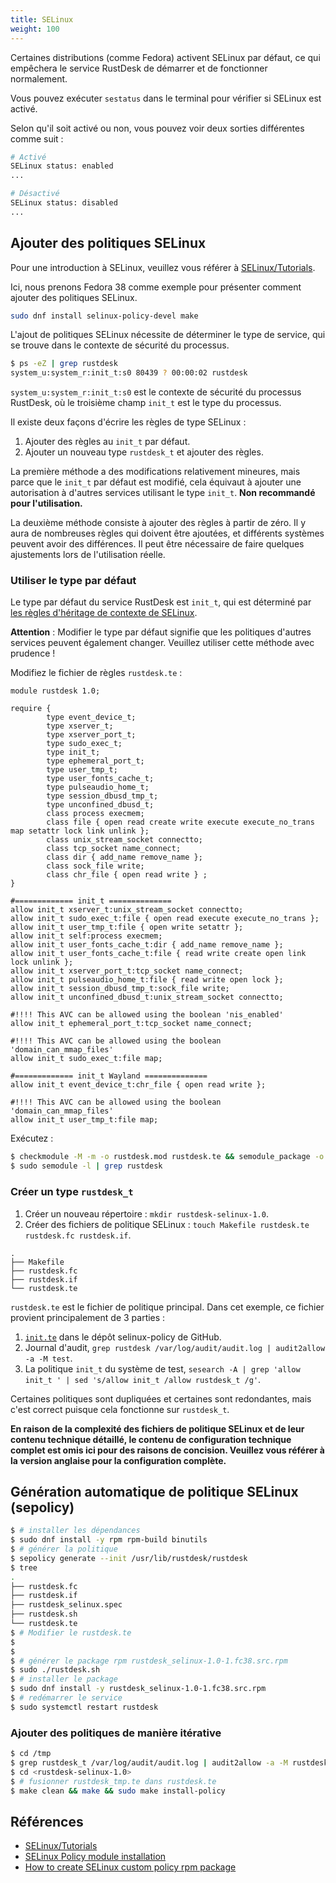 ```yaml
---
title: SELinux
weight: 100
---
```


Certaines distributions (comme Fedora) activent SELinux par défaut, ce qui empêchera le service RustDesk de démarrer et de fonctionner normalement.

Vous pouvez exécuter `sestatus` dans le terminal pour vérifier si SELinux est activé.

Selon qu'il soit activé ou non, vous pouvez voir deux sorties différentes comme suit :

```sh
# Activé
SELinux status: enabled
...

# Désactivé
SELinux status: disabled
...
```

## Ajouter des politiques SELinux

Pour une introduction à SELinux, veuillez vous référer à [SELinux/Tutorials](https://wiki.gentoo.org/wiki/SELinux/Tutorials).

Ici, nous prenons Fedora 38 comme exemple pour présenter comment ajouter des politiques SELinux.

```sh
sudo dnf install selinux-policy-devel make
```

L'ajout de politiques SELinux nécessite de déterminer le type de service, qui se trouve dans le contexte de sécurité du processus.

```sh
$ ps -eZ | grep rustdesk
system_u:system_r:init_t:s0 80439 ? 00:00:02 rustdesk
```

`system_u:system_r:init_t:s0` est le contexte de sécurité du processus RustDesk, où le troisième champ `init_t` est le type du processus.

Il existe deux façons d'écrire les règles de type SELinux :

1. Ajouter des règles au `init_t` par défaut.
2. Ajouter un nouveau type `rustdesk_t` et ajouter des règles.

La première méthode a des modifications relativement mineures, mais parce que le `init_t` par défaut est modifié, cela équivaut à ajouter une autorisation à d'autres services utilisant le type `init_t`. **Non recommandé pour l'utilisation.**

La deuxième méthode consiste à ajouter des règles à partir de zéro. Il y aura de nombreuses règles qui doivent être ajoutées, et différents systèmes peuvent avoir des différences. Il peut être nécessaire de faire quelques ajustements lors de l'utilisation réelle.

### Utiliser le type par défaut

Le type par défaut du service RustDesk est `init_t`, qui est déterminé par [les règles d'héritage de contexte de SELinux](https://wiki.gentoo.org/wiki/SELinux/Tutorials/How_does_a_process_get_into_a_certain_context).

**Attention** : Modifier le type par défaut signifie que les politiques d'autres services peuvent également changer. Veuillez utiliser cette méthode avec prudence !

Modifiez le fichier de règles `rustdesk.te` :

```text
module rustdesk 1.0;

require {
        type event_device_t;
        type xserver_t;
        type xserver_port_t;
        type sudo_exec_t;
        type init_t;
        type ephemeral_port_t;
        type user_tmp_t;
        type user_fonts_cache_t;
        type pulseaudio_home_t;
        type session_dbusd_tmp_t;
        type unconfined_dbusd_t;
        class process execmem;
        class file { open read create write execute execute_no_trans map setattr lock link unlink };
        class unix_stream_socket connectto;
        class tcp_socket name_connect;
        class dir { add_name remove_name };
        class sock_file write;
        class chr_file { open read write } ;
}

#============= init_t ==============
allow init_t xserver_t:unix_stream_socket connectto;
allow init_t sudo_exec_t:file { open read execute execute_no_trans };
allow init_t user_tmp_t:file { open write setattr };
allow init_t self:process execmem;
allow init_t user_fonts_cache_t:dir { add_name remove_name };
allow init_t user_fonts_cache_t:file { read write create open link lock unlink };
allow init_t xserver_port_t:tcp_socket name_connect;
allow init_t pulseaudio_home_t:file { read write open lock };
allow init_t session_dbusd_tmp_t:sock_file write;
allow init_t unconfined_dbusd_t:unix_stream_socket connectto;

#!!!! This AVC can be allowed using the boolean 'nis_enabled'
allow init_t ephemeral_port_t:tcp_socket name_connect;

#!!!! This AVC can be allowed using the boolean 'domain_can_mmap_files'
allow init_t sudo_exec_t:file map;

#============= init_t Wayland ==============
allow init_t event_device_t:chr_file { open read write };

#!!!! This AVC can be allowed using the boolean 'domain_can_mmap_files'
allow init_t user_tmp_t:file map;

```

Exécutez :

```sh
$ checkmodule -M -m -o rustdesk.mod rustdesk.te && semodule_package -o rustdesk.pp -m rustdesk.mod && sudo semodule -i rustdesk.pp
$ sudo semodule -l | grep rustdesk
```

### Créer un type `rustdesk_t`

1. Créer un nouveau répertoire : `mkdir rustdesk-selinux-1.0`.
2. Créer des fichiers de politique SELinux : `touch Makefile rustdesk.te rustdesk.fc rustdesk.if`.

```text
.
├── Makefile
├── rustdesk.fc
├── rustdesk.if
└── rustdesk.te
```

`rustdesk.te` est le fichier de politique principal.
Dans cet exemple, ce fichier provient principalement de 3 parties :

1. [`init.te`](https://github.com/fedora-selinux/selinux-policy/blob/rawhide/policy/modules/system/init.te) dans le dépôt selinux-policy de GitHub.
2. Journal d'audit, `grep rustdesk /var/log/audit/audit.log | audit2allow -a -M test`.
3. La politique `init_t` du système de test, `sesearch -A | grep 'allow init_t ' | sed 's/allow init_t /allow rustdesk_t /g'`.

Certaines politiques sont dupliquées et certaines sont redondantes, mais c'est correct puisque cela fonctionne sur `rustdesk_t`.

**En raison de la complexité des fichiers de politique SELinux et de leur contenu technique détaillé, le contenu de configuration technique complet est omis ici pour des raisons de concision. Veuillez vous référer à la version anglaise pour la configuration complète.**

## Génération automatique de politique SELinux (sepolicy)

```sh
$ # installer les dépendances
$ sudo dnf install -y rpm rpm-build binutils
$ # générer la politique
$ sepolicy generate --init /usr/lib/rustdesk/rustdesk
$ tree
.
├── rustdesk.fc
├── rustdesk.if
├── rustdesk_selinux.spec
├── rustdesk.sh
└── rustdesk.te
$ # Modifier le rustdesk.te
$
$
$ # générer le package rpm rustdesk_selinux-1.0-1.fc38.src.rpm
$ sudo ./rustdesk.sh
$ # installer le package
$ sudo dnf install -y rustdesk_selinux-1.0-1.fc38.src.rpm
$ # redémarrer le service
$ sudo systemctl restart rustdesk
```

### Ajouter des politiques de manière itérative

```sh
$ cd /tmp
$ grep rustdesk_t /var/log/audit/audit.log | audit2allow -a -M rustdesk_tmp
$ cd <rustdesk-selinux-1.0>
$ # fusionner rustdesk_tmp.te dans rustdesk.te
$ make clean && make && sudo make install-policy
```

## Références

- [SELinux/Tutorials](https://wiki.gentoo.org/wiki/SELinux/Tutorials)
- [SELinux Policy module installation](https://fedoraproject.org/wiki/SELinux/IndependentPolicy#SELinux_Policy_module_installation)
- [How to create SELinux custom policy rpm package](https://lukas-vrabec.com/index.php/2015/07/07/how-to-create-selinux-custom-policy-rpm-package/)